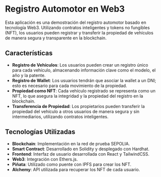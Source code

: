 # Registro Automotor en Web3

Esta aplicación es una demostración del registro automotor basado en tecnología Web3. Utilizando contratos inteligentes y tokens no fungibles (NFT), los usuarios pueden registrar y transferir la propiedad de vehículos de manera segura y transparente en la blockchain.

## Características

- **Registro de Vehículos**: Los usuarios pueden crear un registro único para cada vehículo, almacenando información clave como el modelo, el año y la patente.
- **Registro de Wallet**: Los usuarios tendrán que asociar la wallet a un DNI; esto es necesario para cada movimiento de la propiedad.
- **Propiedad como NFT**: Cada vehículo registrado se representa como un NFT, lo que asegura la integridad y la propiedad del registro en la blockchain.
- **Transferencia de Propiedad**: Los propietarios pueden transferir la propiedad del vehículo a otros usuarios de manera segura y sin intermediarios, utilizando contratos inteligentes.

## Tecnologías Utilizadas

- **Blockchain**: Implementación en la red de prueba SEPOLIA.
- **Smart Contract**: Desarrollado en Solidity y desplegado con Hardhat.
- **Frontend**: Interfaz de usuario desarrollada con React y TailwindCSS.
- **Web3**: Integración con Ethers.js.
- **Piñata**: Utilizado como puente con IPFS para crear los NFT.
- **Alchemy**: API utilizada para recuperar los NFT de cada usuario.
